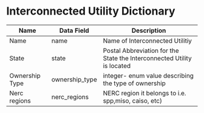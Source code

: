 # Interconnected Utility Dictionary

| Name           | Data Field     | Description                                                             |
| -------------- | -------------- | ----------------------------------------------------------------------- |
| Name           | name           | Name of Interconnected Utilitiy                                         |
| State          | state          | Postal Abbreviation for the State the Interconnected Utility is located |
| Ownership Type | ownership_type | integer- enum value describing the type of ownership                    |
| Nerc regions   | nerc_regions   | NERC region it belongs to i.e. spp,miso, caiso, etc)                    |
